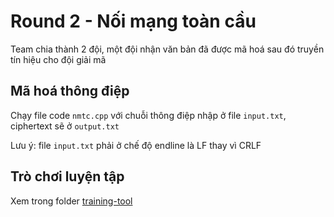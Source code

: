 # Round 2 - Nối mạng toàn cầu

Team chia thành 2 đội, một đội nhận văn bản đã được mã hoá sau đó truyền tín hiệu cho đội giải mã

## Mã hoá thông điệp 

Chạy file code ```nmtc.cpp``` với chuỗi thông điệp nhập ở file ```input.txt```, ciphertext sẽ ở ```output.txt```

Lưu ý: file `input.txt` phải ở chế độ endline là LF thay vì CRLF

## Trò chơi luyện tập
Xem trong folder [training-tool](/NoiMangToanCau/training-tool/)